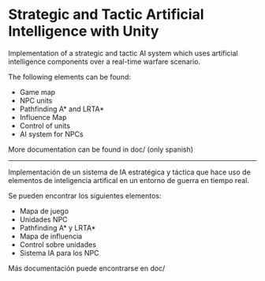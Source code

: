 # Strategic and Tactic Artificial Intelligence with Unity

Implementation of a strategic and tactic AI system which uses artificial intelligence components over a real-time warfare scenario.

The following elements can be found:
* Game map
* NPC units
* Pathfinding A* and LRTA*
* Influence Map
* Control of units
* AI system for NPCs


More documentation can be found in doc/ (only spanish)


---

Implementación de un sistema de IA estratégica y táctica que hace uso de elementos de inteligencia artifical en un entorno de guerra en tiempo real.

Se pueden encontrar los siguientes elementos:
* Mapa de juego
* Unidades NPC
* Pathfinding A* y LRTA*
* Mapa de influencia
* Control sobre unidades
* Sistema IA para los NPC

Más documentación puede encontrarse en doc/
